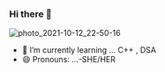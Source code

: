 ### Hi there 👋
![photo_2021-10-12_22-50-16](https://user-images.githubusercontent.com/86922002/137088019-fea4a1d2-7aac-4816-bc26-8fb9dd2790d4.jpg)



- 🌱 I’m currently learning ... C++ , DSA
- 😄 Pronouns: ...-SHE/HER



